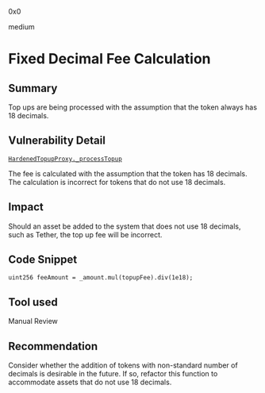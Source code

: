 0x0

medium

# Fixed Decimal Fee Calculation

## Summary

Top ups are being processed with the assumption that the token always has 18 decimals.

## Vulnerability Detail

[`HardenedTopupProxy._processTopup`](https://github.com/sherlock-audit/2022-10-mover/blob/main/cardtopup_contract/contracts/HardenedTopupProxy.sol#L296)

The fee is calculated with the assumption that the token has 18 decimals. The calculation is incorrect for tokens that do not use 18 decimals.

## Impact

Should an asset be added to the system that does not use 18 decimals, such as Tether, the top up fee will be incorrect.

## Code Snippet

```solidity
uint256 feeAmount = _amount.mul(topupFee).div(1e18);
```

## Tool used

Manual Review

## Recommendation

Consider whether the addition of tokens with non-standard number of decimals is desirable in the future. If so, refactor this function to accommodate assets that do not use 18 decimals.
